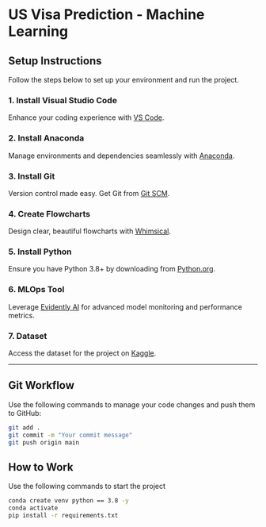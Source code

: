# US Visa Prediction - Machine Learning

## Setup Instructions

Follow the steps below to set up your environment and run the project.

### 1. **Install Visual Studio Code**

Enhance your coding experience with [VS Code](https://code.visualstudio.com/).

### 2. **Install Anaconda**

Manage environments and dependencies seamlessly with [Anaconda](https://www.anaconda.com/).

### 3. **Install Git**

Version control made easy. Get Git from [Git SCM](https://git-scm.com/).

### 4. **Create Flowcharts**

Design clear, beautiful flowcharts with [Whimsical](https://whimsical.com/).

### 5. **Install Python**

Ensure you have Python 3.8+ by downloading from [Python.org](https://www.python.org/downloads/).

### 6. **MLOps Tool**

Leverage [Evidently AI](https://www.evidentlyai.com/) for advanced model monitoring and performance metrics.

### 7. **Dataset**

Access the dataset for the project on [Kaggle](https://www.kaggle.com/datasets/moro23/easyvisa-dataset).

---

## Git Workflow

Use the following commands to manage your code changes and push them to GitHub:

```bash
git add .
git commit -m "Your commit message"
git push origin main
```

## How to Work

Use the following commands to start the project

```bash
conda create venv python == 3.8 -y
conda activate
pip install -r requirements.txt

```
